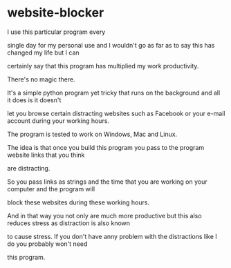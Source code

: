 # website-blocker
 I use this particular program every

single day for my personal use and I wouldn't go as far as to say this has changed my life but I can

certainly say that this program has multiplied my work productivity.

There's no magic there.

It's a simple python program yet tricky that runs on the background and all it does is it doesn't

let you browse certain distracting websites such as Facebook or your e-mail account during your working hours.

The program is tested to work on Windows, Mac and Linux.

The idea is that once you build this program you pass to the program website links that you think

are distracting.

So you pass links as strings and the time that you are working on your computer and the program will

block these websites during these working hours.

And in that way you not only are much more productive but this also reduces stress as distraction is also known

to cause stress. If you don't have anny problem with the distractions like I do you probably won't need

this program.
